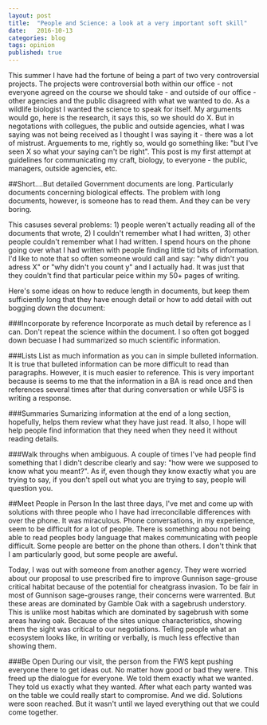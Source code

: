 ```yaml
---
layout: post
title:  "People and Science: a look at a very important soft skill"
date:   2016-10-13
categories: blog
tags: opinion
published: true
---
```


This summer I have had the fortune of being a part of two very controversial projects.  The projects were controversial both within our office - not everyone agreed on the course we should take - and outside of our office - other agencies and the public disagreed with what we wanted to do. As a wildlife biologist I wanted the science to speak for itself.  My arguments would go, here is the research, it says this, so we should do X.  But in negotations with collegues, the public and outside agencies, what I was saying was not being received as I thought I was saying it - there was a lot of mistrust.  Arguements to me, rightly so, would go something like: "but I've seen X so what your saying can't be right". This post is my first attempt at guidelines for communicating my craft, biology, to everyone - the public, managers, outside agencies, etc. 

##Short....But detailed
Government documents are long.  Particularly documents concerning biological effects. The problem with long documents, however, is someone has to read them.  And they can be very boring.  

This casuses several problems: 1) people weren't actually reading all of the documents that wrote, 2) I couldn't remember what I had written, 3) other people couldn't remember what I had written. I spend hours on the phone going over what I had written with people finding little tid bits of information.   I'd like to note that so often someone would call and say: "why didn't you adress X" or "why didn't you count y" and I actually had.  It was just that they couldn't find that particular peice within my 50+ pages of writing.  

Here's some ideas on how to reduce length in documents, but keep them sufficiently long that they have enough detail or how to add detail with out bogging down the document:

###Incorporate by reference
Incorporate as much detail by reference as I can.  Don't repeat the science within the document.  I so often got bogged down becuase I had summarized so much scientific information. 

###Lists
List as much information as you can in simple bulleted information.  It is true that bulleted information can be more difficult to read than paragraphs. However, it is much easier to reference. This is very important because is seems to me that the information in a BA is read once and then references several times after that during conversation or while USFS is writing a response. 

###Summaries
Sumarizing information at the end of a long section, hopefully, helps them review what they have just read.  It also, I hope will help people find information that they need when they need it without reading details. 

###Walk throughs when ambiguous. 
A couple of times I've had people find something that I didn't describe clearly and say: "how were we supposed to know what you meant?".  As if, even though they know exactly what you are trying to say, if you don't spell out what you are trying to say, people will question you. 

##Meet People in Person
In the last three days, I've met and come up with solutions with three people who I have had irreconcilable differences with over the phone. It was miraculous.  Phone conversations, in my experience, seem to be difficult for a lot of people.  There is something abou not being able to read peoples body language that makes communicating with people difficult. Some people are better on the phone than others.  I don't think that I am particularly good, but some people are aweful. 

Today, I was out with someone from another agency.  They were worried about our proposal to use prescribed fire to improve Gunnison sage-grouse critical habitat because of the potential for cheatgrass invasion.  To be fair in most of Gunnison sage-grouses range, their concerns were warrented. But these areas are dominated by Gamble Oak with a sagebrush understory. This is unlike most habitas which are dominated by sagebrush with some areas having oak. 
Because of the sites unique characteristics, showing them the sight was critical to our negotiations.  Telling people what an ecosystem looks like, in writing or verbally, is much less effective than showing them.  

###Be Open
During our visit, the person from the FWS kept pushing everyone there to get ideas out.  No matter how good or bad they were. This freed up the dialogue for everyone.  We told them exactly what we wanted.  They told us exactly what they wanted.  After what each party wanted was on the table we could really start to compromise. And we did.  Solutions were soon reached.  But it wasn't until we layed everything out that we could come together. 

